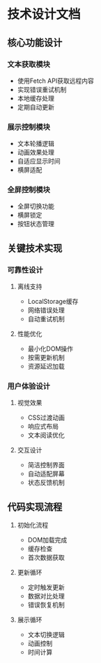 # 技术设计文档

## 核心功能设计

### 文本获取模块
- 使用Fetch API获取远程内容
- 实现错误重试机制
- 本地缓存处理
- 定期自动更新

### 展示控制模块
- 文本轮播逻辑
- 动画效果处理
- 自适应显示时间
- 横屏适配

### 全屏控制模块
- 全屏切换功能
- 横屏锁定
- 按钮状态管理

## 关键技术实现

### 可靠性设计
1. 离线支持
   - LocalStorage缓存
   - 网络错误处理
   - 自动重试机制

2. 性能优化
   - 最小化DOM操作
   - 按需更新机制
   - 资源延迟加载

### 用户体验设计
1. 视觉效果
   - CSS过渡动画
   - 响应式布局
   - 文本阅读优化

2. 交互设计
   - 简洁控制界面
   - 自动适配屏幕
   - 状态反馈机制

## 代码实现流程

1. 初始化流程
   - DOM加载完成
   - 缓存检查
   - 首次数据获取

2. 更新循环
   - 定时触发更新
   - 数据对比处理
   - 错误恢复机制

3. 展示循环
   - 文本切换逻辑
   - 动画控制
   - 时间计算
